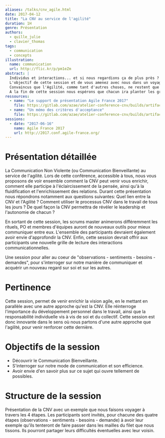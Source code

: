```yaml
---
aliases: /talks/cnv_agile.html
date: 2017-04-12
title: "La CNV au service de l'agilité"
duration: 1H
genre: Présentation
authors:
  - quille_julie
  - clavier_thomas
tags:
  - communication
  - concepts
illustration:
  name: communication
  url: http://flic.kr/p/pm1eZm
abstract: |
  Individus et interactions... et si nous regardions ça de plus près ?
  L'objectif de cette session et de vous amenez avec nous dans un voyage au coeur de la Communication Bienveillante (CNV).
  Convaincus que l'Agilité, comme tant d'autres choses, ne restent que coquilles vides si elles ne sont pas accompagnées de compréhension, conscience et clarté, ce sont surtout sur ces notions que nous vous accompagnons.
  A la fin de cette session nous espérons que chacun ira planter les graines qu'il souhaite sur ce nouveau terreau.
ressources:
  - name: "Le support de présentation Agile France 2017"
    file: https://gitlab.com/azae/atelier-conference-cnv/builds/artifacts/master/file/2017agileFrance.pdf?job=compile_pdf
  - name: "Un mémo des critères d'acceptance"
    file: https://gitlab.com/azae/atelier-conference-cnv/builds/artifacts/master/file/criteresAcceptance.pdf?job=compile_pdf
sessions:
  - date: "2017-06-16"
    name: Agile France 2017
    url: http://2017.conf.agile-france.org/
---
```


# Présentation détaillée

La Communication Non Violente (ou Communication Bienveillante) au service de l'agilité. Lors de cette conférence, accessible à tous, nous vous proposons de voir ensemble comment la CNV peut venir vous enrichir, comment elle participe à l'éclaircissement de la pensée, ainsi qu'à la fluidification et l'enrichissement des relations.
Durant cette présentation nous répondrons notamment aux questions suivantes: Quel lien entre la CNV et l'Agilité ? Comment utiliser le processus CNV dans le travail de tous les jours ? De quel façon la CNV permettra de révéler le leadership et l'autonomie de chacun ?

En sortant de cette session, les scrums master animerons différemment les rituels, PO et membres d'équipes auront de nouveaux outils pour mieux communiquer entre eux. L'ensemble des participants devraient également avoir envie d'approfondir la CNV. Enfin, cette session devrait offrir aux participants une nouvelle grille de lecture des interactions communicationnelles.

Une session pour aller au coeur de "observations - sentiments - besoins - demandes", pour s'interroger sur notre manière de communiquer et acquérir un nouveau regard sur soi et sur les autres.

# Pertinence

Cette session, permet de venir enrichir la vision agile, en le mettant en parallèle avec une autre approche qu'est la CNV. Elle réinterroge l'importance du développement personnel dans le travail, ainsi que la responsabilité individuelle vis à vis de soi et du collectif.
Cette session est donc innovante dans le sens où nous partons d'une autre approche que l'agilité, pour venir renforcer cette dernière.

# Objectifs de la session

- Découvrir le Communication Bienveillante.
- S'interroger sur notre mode de communication et son efficience.
- Avoir envie d'en savoir plus sur ce sujet qui ouvre tellement de possibles.


# Structure de la session

Présentation de la CNV avec un exemple que nous faisons voyager à travers les 4 étapes. Les participants sont invités, pour chacune des quatre étapes (observations - sentiments - besoins - demande) à avoir leur exemple qu'ils tenteront de faire passer dans les mailles du filet que nous tissons. Ils pourront partager leurs difficultés éventuelles avec leur voisin.
